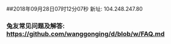 ##2018年09月28日07时12分07秒 新址: 104.248.247.80
### 兔友常见问题及解答: https://github.com/wanggonging/d/blob/w/FAQ.md

